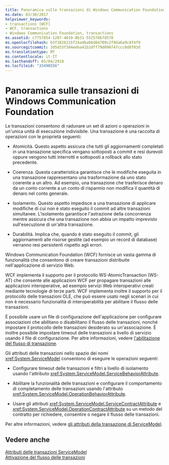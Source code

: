 ```yaml
---
title: Panoramica sulle transazioni di Windows Communication Foundation
ms.date: 03/30/2017
helpviewer_keywords:
- transactions [WCF]
- WCF, transactions
- Windows Communication Foundation, transactions
ms.assetid: c7757854-1207-4019-8b31-552578b7d570
ms.openlocfilehash: 63f3826215f24a4bab6d84709c2f9da6a9c8f4f9
ms.sourcegitcommit: 3d5d33f384eeba41b2dff79d096f47ccc8d8f03d
ms.translationtype: MT
ms.contentlocale: it-IT
ms.lasthandoff: 05/04/2018
ms.locfileid: "33498556"
---
```

# <a name="windows-communication-foundation-transactions-overview"></a>Panoramica sulle transazioni di Windows Communication Foundation
Le transazioni consentono di radunare un set di azioni o operazioni in un'unica unità di esecuzione indivisibile. Una transazione è una raccolta di operazioni con le proprietà seguenti:  
  
-   Atomicità. Questo aspetto assicura che tutti gli aggiornamenti completati in una transazione specifica vengano sottoposti a commit e resi durevoli oppure vengono tutti interrotti e sottoposti a rollback allo stato precedente.  
  
-   Coerenza. Questa caratteristica garantisce che le modifiche eseguita in una transazione rappresentano una trasformazione da uno stato coerente a un altro. Ad esempio, una transazione che trasferisce denaro da un conto corrente a un conto di risparmio non modifica il quantità di denaro nel conto generale.  
  
-   Isolamento. Questo aspetto impedisce a una transazione di applicare modifiche di cui non è stato eseguito il commit ad altre transazioni simultanee. L'isolamento garantisce l'astrazione della concorrenza mentre assicura che una transazione non abbia un impatto imprevisto sull'esecuzione di un'altra transazione.  
  
-   Durabilità. Implica che, quando è stato eseguito il commit, gli aggiornamenti alle risorse gestite (ad esempio un record di database) verranno resi persistenti rispetto agli errori.  
  
 Windows Communication Foundation (WCF) fornisce un vasta gamma di funzionalità che consentono di creare transazioni distribuite nell'applicazione di servizio Web.  
  
 WCF implementa il supporto per il protocollo WS-AtomicTransaction (WS-AT) che consente alle applicazioni WCF per propagare transazioni alle applicazioni interoperative, ad esempio servizi Web interoperativi creati mediante tecnologie di terze parti. WCF implementa inoltre il supporto per il protocollo delle transazioni OLE, che può essere usato negli scenari in cui non è necessario funzionalità di interoperabilità per abilitare il flusso delle transazioni.  
  
 È possibile usare un file di configurazione dell'applicazione per configurare associazioni che abilitano o disabilitano il flusso delle transazioni, nonché impostare il protocollo delle transazioni desiderato su un'associazione. È inoltre possibile impostare timeout delle transazioni a livello di servizio usando il file di configurazione. Per altre informazioni, vedere [l'abilitazione del flusso di transazione](../../../../docs/framework/wcf/feature-details/enabling-transaction-flow.md).  
  
 Gli attributi delle transazioni nello spazio dei nomi <xref:System.ServiceModel> consentono di eseguire le operazioni seguenti:  
  
-   Configurare timeout delle transazioni e filtri a livello di isolamento usando l'attributo <xref:System.ServiceModel.ServiceBehaviorAttribute>.  
  
-   Abilitare la funzionalità delle transazioni e configurare il comportamento di completamento delle transazioni usando l'attributo <xref:System.ServiceModel.OperationBehaviorAttribute>.  
  
-   Usare gli attributi <xref:System.ServiceModel.ServiceContractAttribute> e <xref:System.ServiceModel.OperationContractAttribute> su un metodo del contratto per richiedere, consentire o negare il flusso delle transazioni.  
  
 Per altre informazioni, vedere [gli attributi della transazione di ServiceModel](../../../../docs/framework/wcf/feature-details/servicemodel-transaction-attributes.md).  
  
## <a name="see-also"></a>Vedere anche  
 [Attributi delle transazioni ServiceModel](../../../../docs/framework/wcf/feature-details/servicemodel-transaction-attributes.md)  
 [Attivazione del flusso delle transazioni](../../../../docs/framework/wcf/feature-details/enabling-transaction-flow.md)
